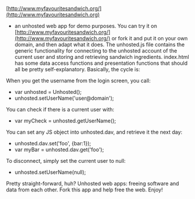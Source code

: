 [http://www.myfavouritesandwich.org/](http://www.myfavouritesandwich.org) 
- an unhosted web app for demo purposes. You 
can try it on [http://www.myfavouritesandwich.org/](http://www.myfavouritesandwich.org/)
 or fork it and put it on your 
own domain, and then adapt what it does. The unhosted.js file contains the generic 
functionality for connecting to the unhosted account of the current user and 
storing and retrieving sandwich ingredients. index.html has some data access functions and
 presentation functions that should all be pretty self-explanatory. Basically, the cycle is:

When you get the username from the login screen, you call:

 * var unhosted = Unhosted();
 * unhosted.setUserName('user@domain');

You can check if there is a current user with:

 * var myCheck = unhosted.getUserName();

You can set any JS object into unhosted.dav, and retrieve it the next day:

 * unhosted.dav.set('foo', {bar:1});
 * var myBar = unhosted.dav.get('foo');

To disconnect, simply set the current user to null:

 * unhosted.setUserName(null);

Pretty straight-forward, huh? Unhosted web apps: freeing software and data from each other. 
Fork this app and help free the web. Enjoy!
